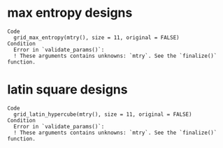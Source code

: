 # max entropy designs

    Code
      grid_max_entropy(mtry(), size = 11, original = FALSE)
    Condition
      Error in `validate_params()`:
      ! These arguments contains unknowns: `mtry`. See the `finalize()` function.

# latin square designs

    Code
      grid_latin_hypercube(mtry(), size = 11, original = FALSE)
    Condition
      Error in `validate_params()`:
      ! These arguments contains unknowns: `mtry`. See the `finalize()` function.

